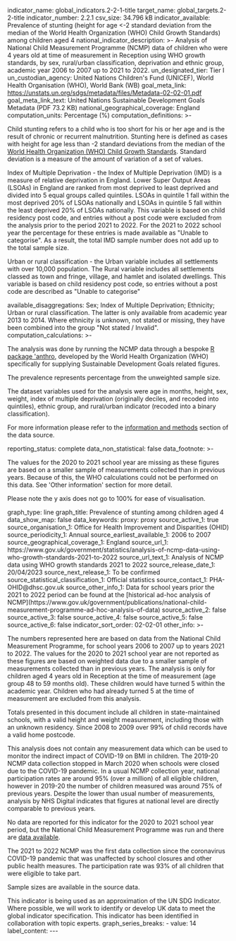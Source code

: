 indicator_name: global_indicators.2-2-1-title
target_name: global_targets.2-2-title
indicator_number: 2.2.1
csv_size: 34.796 kB
indicator_available: Prevalence of stunting (height for age <-2 standard deviation from the median of the World Health Organization (WHO) Child Growth Standards) among children aged 4
national_indicator_description: >-
  Analysis of National Child Measurement Programme (NCMP) data of children who were 4 years old at time of measurement in Reception using WHO growth standards, by sex, rural/urban classification, deprivation and ethnic group, academic year 2006 to 2007 up to 2021 to 2022.
un_designated_tier: Tier I
un_custodian_agency: United Nations Children's Fund (UNICEF), World Health Organisation (WHO), World Bank (WB)
goal_meta_link: https://unstats.un.org/sdgs/metadata/files/Metadata-02-02-01.pdf
goal_meta_link_text: United Nations Sustainable Development Goals Metadata (PDF 73.2 KB)
national_geographical_coverage: England
computation_units: Percentage (%)
computation_definitions: >-
  <p>Child stunting refers to a child who is too short for his or her age and is the result of chronic or recurrent malnutrition. Stunting here is defined as cases with height for age less than -2 standard deviations from the median of the <a href="https://www.who.int/tools/child-growth-standards">World Health Organization (WHO) Child Growth Standards</a>. Standard deviation is a measure of the amount of variation of a set of values.</p><p> Index of Multiple Deprivation - the Index of Multiple Deprivation (IMD)  is a measure of relative deprivation in England. Lower
  Super Output Areas (LSOAs) in England are ranked from most deprived to least deprived and divided into 5 equal groups called quintiles. LSOAs in quintile 1 fall within the most deprived 20% of LSOAs nationally and LSOAs in quintile 5 fall within the least deprived 20% of LSOAs
  nationally. This variable is based on child residency post code, and entries without a post code were excluded from the analysis prior to the period 2021 to 2022. For the 2021 to 2022 school year the percentage for these entries is made available as "Unable to categorise". As a result,
  the total IMD sample number does not add up to the total sample size. </p><p> Urban or rural classification - the Urban variable includes all settlements with over 10,000 population. The Rural variable includes all settlements classed as town and fringe, village, and hamlet and isolated
  dwellings. This variable is based on child residency post code, so entries without a post code are described as "Unable to categorise"</p>
available_disaggregations: Sex; Index of Multiple Deprivation; Ethnicity; Urban or rural classification. The latter is only available from academic year 2013 to 2014. Where ethnicity is unknown, not stated or missing, they have been combined into the group "Not stated / Invalid".
computation_calculations: >-
  <p>The analysis was done by running the NCMP data through a bespoke <a href='https://www.who.int/tools/child-growth-standards/software'>R package 'anthro</a>, developed by the World Health Organization (WHO) specifically for supplying Sustainable Development Goals related figures. <p/>
  <p> The prevalence represents percentage from the unweighted sample size. <p> The dataset variables used for the analysis were age in months, height, sex, weight, index of multiple deprivation (originally deciles, and recoded into quintiles), ethnic group, and rural/urban indicator
  (recoded into a binary classification).</p> <p>For more information please refer to the <a href='https://www.gov.uk/government/statistics/analysis-of-ncmp-data-using-who-growth-standards-2021-to-2022/ncmp-data-using-who-growth-standards-information-and-methods'>information and
  methods</a> section of the data source. </p>
reporting_status: complete
data_non_statistical: false
data_footnote: >-
  <p> The values for the 2020 to 2021 school year are missing as these figures are based on a smaller sample of measurements collected than in previous years. Because of this, the WHO calculations could not be performed on this data. See 'Other information' section for more detail. </p><p>
  Please note the y axis does not go to 100% for ease of visualisation. </p>
graph_type: line
graph_title: Prevalence of stunting among children aged 4
data_show_map: false
data_keywords:
proxy: proxy
source_active_1: true
source_organisation_1: Office for Health Improvement and Disparities (OHID)
source_periodicity_1: Annual
source_earliest_available_1: 2006 to 2007
source_geographical_coverage_1: England
source_url_1: https://www.gov.uk/government/statistics/analysis-of-ncmp-data-using-who-growth-standards-2021-to-2022
source_url_text_1: Analysis of NCMP data using WHO growth standards 2021 to 2022
source_release_date_1: 20/04/2023
source_next_release_1: To be confirmed
source_statistical_classification_1: Official statistics
source_contact_1: PHA-OHID@dhsc.gov.uk
source_other_info_1: Data for school years prior the 2021 to 2022 period can be found at the [historical ad-hoc analysis of NCMP](https://www.gov.uk/government/publications/national-child-measurement-programme-ad-hoc-analysis-of-data)
source_active_2: false
source_active_3: false
source_active_4: false
source_active_5: false
source_active_6: false
indicator_sort_order: 02-02-01
other_info: >-
  <p> The numbers represented here are based on data from the National Child Measurement Programme, for school years 2006 to 2007 up to years 2021 to 2022. The values for the 2020 to 2021 school year are not reported as these figures are based on weighted data due to a smaller sample of
  measurements collected than in previous years. The analysis is only for children aged 4 years old in Reception at the time of measurement (age group 48 to 59 months old). These children would have turned 5 within the academic year. Children who had already turned 5 at the time of
  measurement are excluded from this analysis. <p/><p> Totals presented in this document include all children in state-maintained schools, with a valid height and weight measurement, including those with an unknown residency. Since 2008 to 2009 over 99% of child records have a valid home
  postcode. <p/> <p> This analysis does not contain any measurement data which can be used to monitor the indirect impact of COVID-19 on BMI in children. The 2019-20 NCMP data collection stopped in March 2020 when schools were closed due to the COVID-19 pandemic. In a usual NCMP collection
  year, national participation rates are around 95% (over a million) of all eligible children, however in 2019-20 the number of children measured was around 75% of previous years. Despite the lower than usual number of measurements, analysis by NHS Digital indicates that figures at
  national level are directly comparable to previous years. </p> <p>No data are reported for this indicator for the 2020 to 2021 school year period, but the National Child Measurement Programme was run and there are <a href='https://digital.nhs.uk/data-and-information/publications/statistical/national-child-measurement-programme/2020-21-school-year'>data available</a>. </p> <p>The 2021 to 2022 NCMP was the first data collection since the coronavirus COVID-19 pandemic that was unaffected by school closures and other public health measures.
  The participation rate was 93% of all children that were eligible to take part. </p> <p> Sample sizes are available in the source data.<p/> This indicator is being used as an approximation of the UN SDG Indicator. Where possible, we will work to identify or develop UK data to meet the
  global indicator specification. This indicator has been identified in collaboration with topic experts.
graph_series_breaks:
 - value: 14
   label_content: 
---

